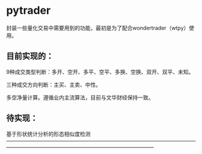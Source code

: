 # pytrader
封装一些量化交易中需要用到的功能，最初是为了配合wondertrader（wtpy）使用。

## 目前实现的：
9种成交类型判断：多开、空开、多平、空平、多换、空换、双开、双平、未知。

三种成交方向判断：主买、主卖、中性。

多空净量计算。遵循业内主流算法，目前与文华财经保持一致。

## 待实现：
基于形状统计分析的形态相似度检测
————————————————————————————————————————————————————————————————
